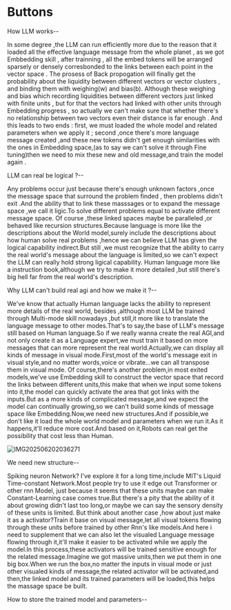 # Buttons
How LLM works--

In some degree ,the LLM can run efficiently more due to the reason that it loaded all the effective language message from the whole planet , as we got Embbedding skill , after trainning , all the embed tokens will be arranged sparsely or densely corresbonded to the links between each point in the vector space . The prosess of Back propogation will finally get the probability about the liquidity between different vectors or vector clusters , and binding them with weighing(w) and bias(b). Although these weighing and bias which recording liquidities between different vectors just linked with finite units , but for that the vectors had linked with other units through Embedding progress , so actually we can't make sure that whether there's no relationship between two vectors even their distance is far enough . And this leads to two ends : first, we must loaded the whole model and related parameters when we apply it ; second ,once there's more language message created ,and these new tokens didn't get enough similarities with the ones in Embedding space,(as to say we can't solve it through Fine tuning)then we need to mix these new and old message,and train the model again .

LLM can real be logical ?--

Any problems occur just because there's enough unknown factors ,once the message space that surround the problem finded , then problems didn't exit .And the ability that to link these masssages or to expand the message space ,we call it ligic.To solve different problems equal to activate different message space. Of course ,these linked spaces maybe be paralleled ,or behaved like recursion structures.Because language is more like the descriptions about the World model,surely include the descriptions about how human solve real problems ,hence we can believe LLM has given the logical capability indirect.But still ,we must recognize that the ability to carry the real world's message about the language is limited,so we can't expect the LLM can really hold strong ligical capability. Human language more like a instruction book,although we try to make it more detailed ,but still there's big hell far from the real world's description.

Why LLM can't build real agi and how we make it ?--

We've know that actually Human language lacks the ability to represent more details of the real world, besides ,although most LLM be trained through Multi-mode skill nowadays ,but still,it more like to translate the language message to other modes.That's to say,the base of LLM's message still based on Human language.So if we really wanna create the real AGI,and not only create it as a Language expert,we must train it based on more messages that can more represent the real world.Actually,we can display all kinds of message in visual mode.First,most of the world's message exit in visual style,and no matter words,voice or vibrate...we can all transpose them in visual mode.
Of course,there's another problem,in most exited models,we've use Embedding skill to construct the vector space that record the links between different units,this make that when we input some tokens into it,the model can quickly activate the area that got links with the inputs.But as a more kinds of complicated message,and we expect the model can continually growing,so we can't build some kinds of message space like Embedding.Now,we need new structures.And if possible,we don't like it load the whole world model and parameters when we run it.As it happens,it'll reduce more cost.And based on it,Robots can real get the possibility that cost less than Human.

![IMG202506202036271](https://github.com/user-attachments/assets/4cd4fccd-e9f0-49a1-ab1f-3d820034ad9a)


We need new structure--

Spiking neuron Network? I've explore it for a long time,include MIT's Liquid Time-constant Network.Most people try to use it edge out Transformer or other rnn Model, just because it seems that these units maybe can make Constant-Learning case comes true.But there's a pity that the ability of it about growing didn't last too long,or maybe we can say the sensory density of these units is limited.
But think about another case ,how about just make it as a activator?Train it base on visual message,let all visual tokens flowing through these units before trained by other Rnn's like models.And here i need to supplement that we can also let the visualed Language message flowing through it,it'll make it easier to be activated while we apply the model.In this process,these activators will be trained sensitive enough for the related message.Imagine we got massive units,then we put them in one big box.When we run the box,no matter the inputs in visual mode or just other visualed kinds of message,the related activator will be activated,and then,the linked model and its trained parameters will be loaded,this helps the massage space be built.

How to store the trained model and parameters--



